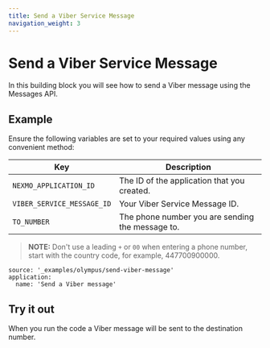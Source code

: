```yaml
---
title: Send a Viber Service Message
navigation_weight: 3
---
```


# Send a Viber Service Message

In this building block you will see how to send a Viber message using the Messages API.

## Example

Ensure the following variables are set to your required values using any convenient method:

Key | Description
-- | --
`NEXMO_APPLICATION_ID` | The ID of the application that you created.
`VIBER_SERVICE_MESSAGE_ID` | Your Viber Service Message ID.
`TO_NUMBER` | The phone number you are sending the message to. 

> **NOTE:** Don't use a leading `+` or `00` when entering a phone number, start with the country code, for example, 447700900000.

```building_blocks
source: '_examples/olympus/send-viber-message'
application:
  name: 'Send a Viber message'
```

## Try it out

When you run the code a Viber message will be sent to the destination number.
